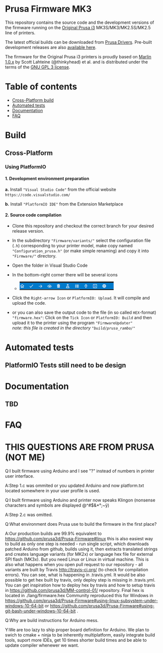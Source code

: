 # Prusa Firmware MK3

This repository contains the source code and the development versions of the firmware running on the [Original Prusa i3](https://prusa3d.com/) MK3S/MK3/MK2.5S/MK2.5 line of printers.

The latest official builds can be downloaded from [Prusa Drivers](https://www.prusa3d.com/drivers/). Pre-built development releases are also [available here](https://github.com/prusa3d/Prusa-Firmware/releases).

The firmware for the Original Prusa i3 printers is proudly based on [Marlin 1.0.x](https://github.com/MarlinFirmware/Marlin/) by Scott Lahteine (@thinkyhead) et al. and is distributed under the terms of the [GNU GPL 3 license](LICENSE).


# Table of contents

<!--ts-->
   * [Cross-Platform build](#cross-platform)
   * [Automated tests](#automated-tests)
   * [Documentation](#documentation)
   * [FAQ](#5-faq)
<!--te-->


# Build
## Cross-Platform
### Using PlatformIO

#### 1. Development environment preparation

**a.** Install `"Visual Studio Code"` from the official website `https://code.visualstudio.com/` 

**b.** Install `"PlatformIO IDE"` from the Extension Marketplace

#### 2. Source code compilation

* Clone this repository and checkout the correct branch for your desired release version.

* <a name="2b"></a> In the subdirectory `"Firmware/variants/"` select the configuration file (`.h`) corresponding to your printer model, make copy named `"Configuration_prusa.h"` (or make simple renaming) and copy it into `"Firmware/"` directory. 

* Open the folder in Visual Studio Code

* In the bottom-right corner there will be several icons
  * ![Icons](vscodeicons.png)

* Click the `Right-arrow Icon` or `PlatformIO: Upload`. It will compile and upload the code.

* or you can also save the output code to the file (in so called `HEX`-format) `"firmware.hex"`:  Click on the `Tick Icon` or `PlatformIO: Build` and then upload it to the printer using the program `"FirmwareUpdater"`  
_note: this file is created in the directory `"build/prusa_rambo/"`_  


# Automated tests
## PlatformIO Tests still need to be design


# Documentation
## TBD


# FAQ
# THIS QUESTIONS ARE FROM PRUSA (NOT ME)
Q:I built firmware using Arduino and I see "?" instead of numbers in printer user interface.

A:Step 1.c was ommited or you updated Arduino and now platform.txt located somewhere in your user profile is used.

Q:I built firmware using Arduino and printer now speaks Klingon (nonsense characters and symbols are displayed @^#$&*°;~ÿ)

A:Step 2.c was omitted.

Q:What environment does Prusa use to build the firmware in the first place?

A:Our production builds are 99.9% equivalent to https://github.com/prusa3d/Prusa-Firmware#linux this is also easiest way to build as only one step is needed - run single script, which downloads patched Arduino from github, builds using it, then extracts translated strings and creates language variants (for MK2x) or language hex file for external SPI flash (MK3x). But you need Linux or Linux in virtual machine. This is also what happens when you open pull request to our repository - all variants are built by Travis http://travis-ci.org/ (to check for compilation errors). You can see, what is happening in .travis.yml. It would be also possible to get hex built by travis, only deploy step is missing in .travis.yml. You can get inspiration how to deploy hex by travis and how to setup travis in https://github.com/prusa3d/MM-control-01/ repository. Final hex is located in ./lang/firmware.hex Community reproduced this for Windows in https://github.com/prusa3d/Prusa-Firmware#using-linux-subsystem-under-windows-10-64-bit or https://github.com/prusa3d/Prusa-Firmware#using-git-bash-under-windows-10-64-bit .

Q:Why are build instructions for Arduino mess.

Y:We are too lazy to ship proper board definition for Arduino. We plan to swich to cmake + ninja to be inherently multiplatform, easily integrate build tools, suport more IDEs, get 10 times shorter build times and be able to update compiler whenewer we want.
